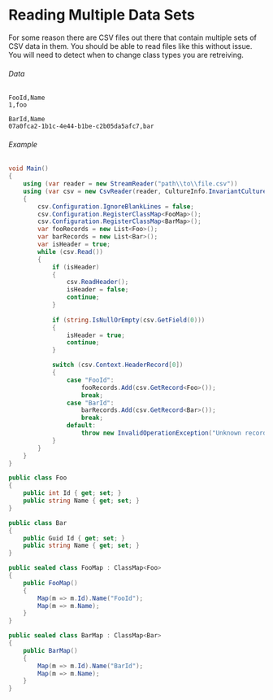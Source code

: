 # Reading Multiple Data Sets

For some reason there are CSV files out there that contain multiple sets of CSV data in them. You should be able to read files like this without issue. You will need to detect when to change class types you are retreiving.

###### Data
```
FooId,Name
1,foo

BarId,Name
07a0fca2-1b1c-4e44-b1be-c2b05da5afc7,bar
```

###### Example

```cs
void Main()
{
    using (var reader = new StreamReader("path\\to\\file.csv"))
    using (var csv = new CsvReader(reader, CultureInfo.InvariantCulture))
    {
		csv.Configuration.IgnoreBlankLines = false;
		csv.Configuration.RegisterClassMap<FooMap>();
		csv.Configuration.RegisterClassMap<BarMap>();
		var fooRecords = new List<Foo>();
		var barRecords = new List<Bar>();
		var isHeader = true;
		while (csv.Read())
		{
			if (isHeader)
			{
				csv.ReadHeader();
				isHeader = false;
				continue;
			}
			
			if (string.IsNullOrEmpty(csv.GetField(0)))
			{
				isHeader = true;
				continue;
			}

			switch (csv.Context.HeaderRecord[0])
			{
				case "FooId":
					fooRecords.Add(csv.GetRecord<Foo>());
					break;
				case "BarId":
					barRecords.Add(csv.GetRecord<Bar>());
					break;
				default:
					throw new InvalidOperationException("Unknown record type.");
			}
		}
    }
}

public class Foo
{
    public int Id { get; set; }
    public string Name { get; set; }
}

public class Bar
{
	public Guid Id { get; set; }
	public string Name { get; set; }
}

public sealed class FooMap : ClassMap<Foo>
{
	public FooMap()
	{
		Map(m => m.Id).Name("FooId");
		Map(m => m.Name);
	}
}

public sealed class BarMap : ClassMap<Bar>
{
	public BarMap()
	{
		Map(m => m.Id).Name("BarId");
		Map(m => m.Name);
	}
}
```
